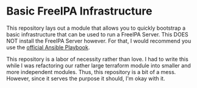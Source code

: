 # Basic FreeIPA Infrastructure

This repository lays out a module that allows you to quickly bootstrap a basic
infrastructure that can be used to run a FreeIPA Server. This DOES NOT install
the FreeIPA Server however. For that, I would recommend you use the
[official Ansible Playbook](https://github.com/freeipa/ansible-freeipa).

This repository is a labor of necessity rather than love. I had to write this
while I was refactoring our rather large terraform module into smaller and more
independent modules. Thus, this repository is a bit of a mess. However, since
it serves the purpose it should, I'm okay with it.
